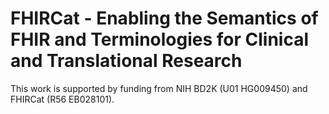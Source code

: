 # FHIRCat - Enabling the Semantics of FHIR and Terminologies for Clinical and Translational Research 



This work is supported by funding from NIH BD2K (U01 HG009450) and FHIRCat (R56 EB028101).
